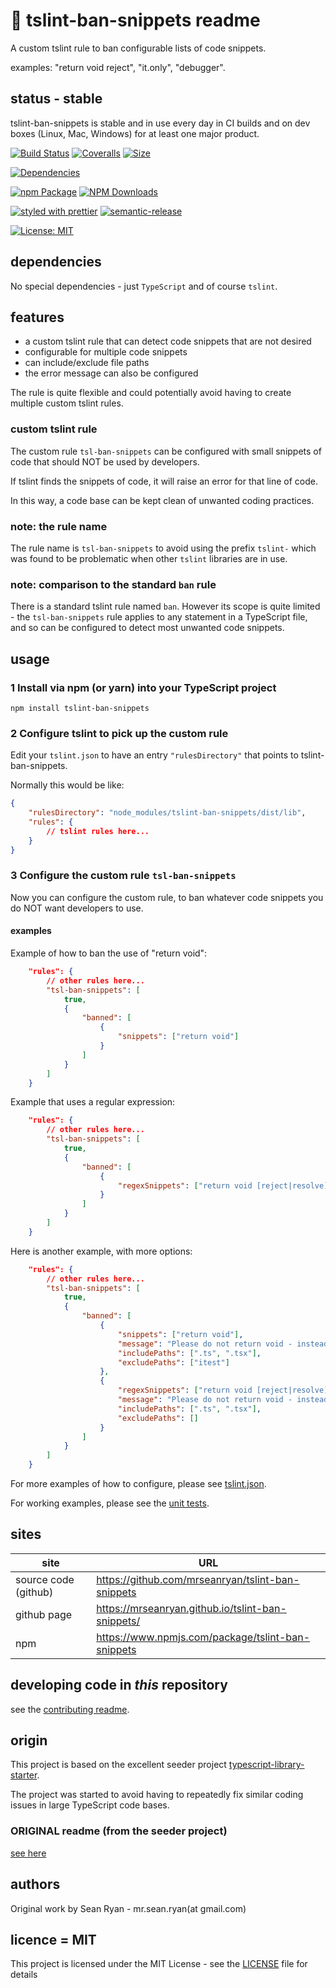 # :no_entry_sign: tslint-ban-snippets readme

A custom tslint rule to ban configurable lists of code snippets.

examples: "return void reject", "it.only", "debugger".

## status - stable

tslint-ban-snippets is stable and in use every day in CI builds and on dev boxes (Linux, Mac, Windows) for at least one major product.

[![Build Status](https://travis-ci.com/mrseanryan/tslint-ban-snippets.svg?branch=master)](https://travis-ci.com/mrseanryan/tslint-ban-snippets)
[![Coveralls](https://img.shields.io/coveralls/mrseanryan/tslint-ban-snippets.svg)](https://coveralls.io/github/mrseanryan/tslint-ban-snippets)
[![Size](https://packagephobia.now.sh/badge?p=tslint-ban-snippets)](https://packagephobia.now.sh/result?p=tslint-ban-snippets)

[![Dependencies](https://david-dm.org/mrseanryan/tslint-ban-snippets.svg)](https://david-dm.org/mrseanryan/tslint-ban-snippets)

[![npm Package](https://img.shields.io/npm/v/tslint-ban-snippets.svg?style=flat-square)](https://www.npmjs.org/package/tslint-ban-snippets)
[![NPM Downloads](https://img.shields.io/npm/dm/tslint-ban-snippets.svg)](https://npmjs.org/package/tslint-ban-snippets)

[![styled with prettier](https://img.shields.io/badge/styled_with-prettier-ff69b4.svg)](https://github.com/prettier/prettier)
[![semantic-release](https://img.shields.io/badge/%20%20%F0%9F%93%A6%F0%9F%9A%80-semantic--release-e10079.svg)](https://github.com/semantic-release/semantic-release)

[![License: MIT](https://img.shields.io/badge/License-MIT-yellow.svg)](https://opensource.org/licenses/MIT)

## dependencies

No special dependencies - just `TypeScript` and of course `tslint`.

## features

-   a custom tslint rule that can detect code snippets that are not desired
-   configurable for multiple code snippets
-   can include/exclude file paths
-   the error message can also be configured

The rule is quite flexible and could potentially avoid having to create multiple custom tslint rules.

### custom tslint rule

The custom rule `tsl-ban-snippets` can be configured with small snippets of code that should NOT be used by developers.

If tslint finds the snippets of code, it will raise an error for that line of code.

In this way, a code base can be kept clean of unwanted coding practices.

### note: the rule name

The rule name is `tsl-ban-snippets` to avoid using the prefix `tslint-` which was found to be problematic when other `tslint` libraries are in use.

### note: comparison to the standard `ban` rule

There is a standard tslint rule named `ban`. However its scope is quite limited - the `tsl-ban-snippets` rule applies to any statement in a TypeScript file, and so can be configured to detect most unwanted code snippets.

## usage

### 1 Install via npm (or yarn) into your TypeScript project

```
npm install tslint-ban-snippets
```

### 2 Configure tslint to pick up the custom rule

Edit your `tslint.json` to have an entry `"rulesDirectory"` that points to tslint-ban-snippets.

Normally this would be like:

```json
{
    "rulesDirectory": "node_modules/tslint-ban-snippets/dist/lib",
    "rules": {
        // tslint rules here...
    }
}
```

### 3 Configure the custom rule `tsl-ban-snippets`

Now you can configure the custom rule, to ban whatever code snippets you do NOT want developers to use.

#### examples

Example of how to ban the use of "return void":

```json
    "rules": {
        // other rules here...
        "tsl-ban-snippets": [
            true,
            {
                "banned": [
                    {
                        "snippets": ["return void"]
                    }
                ]
            }
        ]
    }
```

Example that uses a regular expression:

```json
    "rules": {
        // other rules here...
        "tsl-ban-snippets": [
            true,
            {
                "banned": [
                    {
                        "regexSnippets": ["return void [reject|resolve]"],
                    }
                ]
            }
        ]
    }
```

Here is another example, with more options:

```json
    "rules": {
        // other rules here...
        "tsl-ban-snippets": [
            true,
            {
                "banned": [
                    {
                        "snippets": ["return void"],
                        "message": "Please do not return void - instead place the return statement on the following line.",
                        "includePaths": [".ts", ".tsx"],
                        "excludePaths": ["itest"]
                    },
                    {
                        "regexSnippets": ["return void [reject|resolve]"],
                        "message": "Please do not return void - instead place the return statement on the following line.",
                        "includePaths": [".ts", ".tsx"],
                        "excludePaths": []
                    }
                ]
            }
        ]
    }
```

For more examples of how to configure, please see [tslint.json](https://github.com/mrseanryan/tslint-ban-snippets/blob/master/tslint.tslint-ban-snippets.json).

For working examples, please see the [unit tests](https://github.com/mrseanryan/tslint-ban-snippets/blob/master/test/rules).

## sites

| site                 | URL                                               |
| -------------------- | ------------------------------------------------- |
| source code (github) | https://github.com/mrseanryan/tslint-ban-snippets |
| github page          | https://mrseanryan.github.io/tslint-ban-snippets/ |
| npm                  | https://www.npmjs.com/package/tslint-ban-snippets |

## developing code in _this_ repository

see the [contributing readme](CONTRIBUTING.md).

## origin

This project is based on the excellent seeder project [typescript-library-starter](https://github.com/alexjoverm/typescript-library-starter).

The project was started to avoid having to repeatedly fix similar coding issues in large TypeScript code bases.

### ORIGINAL readme (from the seeder project)

[see here](https://github.com/mrseanryan/tslint-ban-snippets/blob/master/readme.original.md)

## authors

Original work by Sean Ryan - mr.sean.ryan(at gmail.com)

## licence = MIT

This project is licensed under the MIT License - see the [LICENSE](https://github.com/mrseanryan/tslint-ban-snippets/blob/master/LICENSE) file for details
